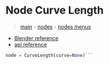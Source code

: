 # Node Curve Length

> [main](../structure.md) - [nodes](nodes.md) - [nodes menus](nodes_menus.md)

- [Blender reference](https://docs.blender.org/manual/en/latest/modeling/geometry_nodes/curve/curve_length.html)
 - [api reference]({node.blender_python_ref})

```python
node = CurveLength(curve=None)```
